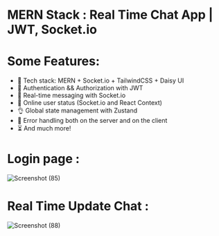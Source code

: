 # MERN Stack :  Real Time Chat App | JWT, Socket.io

# Some Features:

* 🌟 Tech stack: MERN + Socket.io + TailwindCSS + Daisy UI
* 🎃 Authentication && Authorization with JWT
* 👾 Real-time messaging with Socket.io
* 🚀 Online user status (Socket.io and React Context)
* 👌 Global state management with Zustand
* 🐞 Error handling both on the server and on the client
* ⏳ And much more!

# Login page : 

![Screenshot (85)](https://github.com/user-attachments/assets/d4078ce3-e123-4c9e-bf73-89d76cb6c68d)

# Real Time Update Chat :

![Screenshot (88)](https://github.com/user-attachments/assets/a98701ba-464a-4f05-87f6-22fb9d866cf0)
